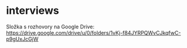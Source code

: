 # interviews

Složka s rozhovory na Google Drive:
https://drive.google.com/drive/u/0/folders/1vKj-f84JYRPQWvCJkqfwC-p9gUxJcGjW
